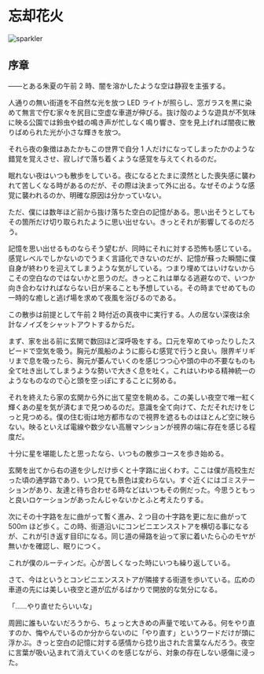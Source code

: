 # 忘却花火

![sparkler](/assets/images/1.jpg)

## 序章

――とある朱夏の午前 2 時、闇を溶かしたような空は静寂を主張する。

人通りの無い街道を不自然な光を放つ LED ライトが照らし、窓ガラスを黒に染めて無言で佇む家々を尻目に空虚な車道が伸びる。抜け殻のような遊具が不気味に映る公園では鈴虫や蛙の鳴き声が忙しなく鳴り響き、空を見上げれば闇夜に散りばめられた光が小さな輝きを放つ。

それら夜の象徴はあたかもこの世界で自分 1 人だけになってしまったかのような錯覚を覚えさせ、寂しげで落ち着くような感覚を与えてくれるのだ。

眠れない夜はいつも散歩をしている。夜になるとたまに漠然とした喪失感に襲われて苦しくなる時があるのだが、その際は決まって外に出る。なぜそのような感覚に襲われるのか、明確な原因は分かっていない。

ただ、僕には数年ほど前から抜け落ちた空白の記憶がある。思い出そうとしてもその箇所だけ切り取られたように思い出せない。きっとそれが影響してるのだろう。

記憶を思い出せるものならそう望むが、同時にそれに対する恐怖も感じている。感覚レベルでしかないのでうまく言語化できないのだが、記憶が蘇った瞬間に僕自身が終わりを迎えてしまうような気がしている。つまり埋めてはいけないからこその空白なのではないかと思うのだ。きっとこれは単なる逃避なので、いつか向き合わなければならない日が来ることも予想している。その時までせめてもの一時的な癒しと逃げ場を求めて夜風を浴びるのである。

この散歩は前提として午前 2 時付近の真夜中に実行する。人の居ない深夜は余計なノイズをシャットアウトするからだ。

まず、家を出る前に玄関で数回ほど深呼吸をする。口元を窄めてゆったりしたスピードで空気を吸う。胸元が風船のように膨らむ感覚で行うと良い。限界ギリギリまで息を吸ったら、胸元が萎んでいくのを感じつつ心や頭の中の不要なものも全て吐き出してしまうような勢いで大きく息を吐く。これはいわゆる精神統一のようなものなので心と頭を空っぽにすることに努める。

それを終えたら家の玄関から外に出て星空を眺める。この美しい夜空で唯一紅く輝くあの星を気が済むまで見つめるのだ。意識を全て向けて、ただそれだけをじっと見つめる。僕の住む街は地方都市なので視界を遮るものはほとんど空に映らない。映るといえば電線や数少ない高層マンションが視界の端に存在を感じる程度だ。

十分に星を堪能したと思ったなら、いつもの散歩コースを歩き始める。

玄関を出てから右の道を少しだけ歩くと十字路に出くわす。ここは僕が高校生だった頃の通学路であり、いつ見ても景色は変わらない。すぐ近くにはゴミステーションがあり、友達と待ち合わせる時などはいつもその側だった。今思うともっと良いロケーションがあったんじゃないかとふと考えたりする。

次にその十字路を左に曲がって暫く進み、2 つ目の十字路を更に左に曲がって 500m ほど歩く。この時、街道沿いにコンビニエンスストアを横切る事になるが、これが引き返す目印になる。同じ道の帰路を辿って家に着いたら心のモヤが無いかを確認し、眠りにつく。

これが僕のルーティンだ。心が苦しくなった時にいつも繰り返している。

さて、今はというとコンビニエンスストアが隣接する街道を歩いている。広めの車道の先には美しい夜空と道が広がるばかりで開放的な気分になる。

「……やり直せたらいいな」

周囲に誰もいないだろうから、ちょっと大きめの声量で呟いてみる。何をやり直すのか、悔やんでいるのか分からないのに「やり直す」というワードだけが頭に浮かぶ。きっと空白の記憶に対する感情から捻り出された言葉なんだろう。夜空に言葉が吸い込まれて消えていくのを感じながら、対象の存在しない感傷に浸った。
